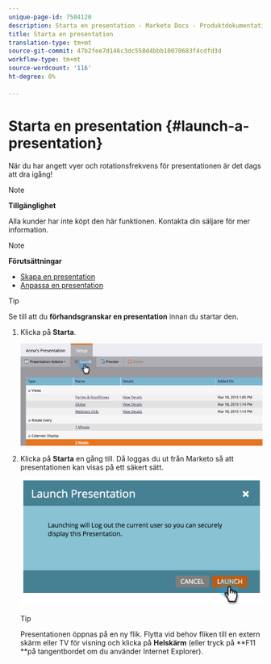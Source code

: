 ```yaml
---
unique-page-id: 7504120
description: Starta en presentation - Marketo Docs - Produktdokumentation
title: Starta en presentation
translation-type: tm+mt
source-git-commit: 47b2fee7d146c3dc558d4bbb10070683f4cdfd3d
workflow-type: tm+mt
source-wordcount: '116'
ht-degree: 0%

---
```



# Starta en presentation {#launch-a-presentation}

När du har angett vyer och rotationsfrekvens för presentationen är det dags att dra igång!

>[!NOTE]
>
>**Tillgänglighet**
>
>Alla kunder har inte köpt den här funktionen. Kontakta din säljare för mer information.

>[!NOTE]
>
>**Förutsättningar**
>
>* [Skapa en presentation](create-a-presentation.md)
>* [Anpassa en presentation](customize-a-presentation.md)

>



>[!TIP]
>
>Se till att du **förhandsgranskar en presentation** innan du startar den.

1. Klicka på **Starta**.

   ![](assets/image2015-3-20-14-3a4-3a18.png)

1. Klicka på **Starta** en gång till. Då loggas du ut från Marketo så att presentationen kan visas på ett säkert sätt.

   ![](assets/image2015-3-20-14-3a5-3a34.png)

   >[!TIP]
   >
   >Presentationen öppnas på en ny flik. Flytta vid behov fliken till en extern skärm eller TV för visning och klicka på **Helskärm** (eller tryck på **F11 **på tangentbordet om du använder Internet Explorer).

